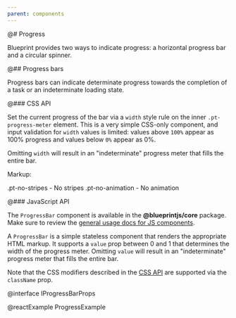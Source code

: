 ```yaml
---
parent: components
---
```


@# Progress

Blueprint provides two ways to indicate progress: a horizontal progress bar and a circular spinner.

@## Progress bars

Progress bars can indicate determinate progress towards the completion of a task or an indeterminate
loading state.

@### CSS API

Set the current progress of the bar via a `width` style rule on the inner `.pt-progress-meter`
element. This is a very simple CSS-only component, and input validation for `width` values is
limited: values above `100%` appear as 100% progress and values below `0%` appear as 0%.

Omitting `width` will result in an "indeterminate" progress meter that fills the entire bar.

Markup:
<div class="pt-progress-bar {{.modifier}}">
<div class="pt-progress-meter" style="width: 25%"></div>
</div>
<div class="pt-progress-bar pt-intent-primary {{.modifier}}">
<div class="pt-progress-meter" style="width: 50%"></div>
</div>
<div class="pt-progress-bar pt-intent-success {{.modifier}}">
<div class="pt-progress-meter" style="width: 75%"></div>
</div>
<div class="pt-progress-bar pt-intent-danger {{.modifier}}">
<div class="pt-progress-meter" style="width: 100%"></div>
</div>

.pt-no-stripes   - No stripes
.pt-no-animation - No animation

@### JavaScript API

The `ProgressBar` component is available in the __@blueprintjs/core__ package.
Make sure to review the [general usage docs for JS components](#components.usage).

A `ProgressBar` is a simple stateless component that renders the appropriate HTML markup.
It supports a `value` prop between 0 and 1 that determines the width of the progress meter.
Omitting `value` will result in an "indeterminate" progress meter that fills the entire bar.

Note that the CSS modifiers described in the [CSS API](#components.progress.bar.css)
are supported via the `className` prop.

@interface IProgressBarProps

@reactExample ProgressExample
